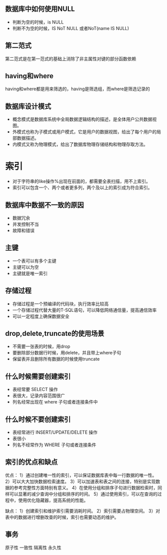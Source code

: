 ##  数据库中如何使用NULL
* 判断为空的时候，is NULL
* 判断不为空的时候，IS NoT NULL 或者NoT(name IS NULL)

## 第二范式
第二范式是在第一范式的基础上消除了非主属性对键的部分函数依赖

## having和where
having和where都是用来筛选的，having是筛选组，而where是筛选记录的

## 数据库设计模式
* 概念模式是数据库系统中全局数据逻辑结构的描述，是全体用户公共数据视图。
* 外模式也称为子模式或用户模式，它是用户的数据视图，给出了每个用户的局部数据描述。
* 内模式又称为物理模式，给出了数据库物理存储结构和物理存取方法。

 # 索引
* 对于字符串的like操作%出现在前面的，都需要全表扫描，用不上索引。
* 索引可以包含一个、两个或者更多列，两个及以上的索引成为符合索引。

## 数据库中数据不一致的原因
* 数据冗余
* 并发控制不当
* 故障和错误

## 主键
* 一个表可以有多个主键
* 主键可以为空
* 主键就是唯一索引

## 存储过程
* 存储过程是一个预编译的代码块，执行效率比较高
* 一个存储过程代替大量的T-SQL语句，可以降低网络通信量，提高通信效率
* 可以一定程度上确保数据安全

## drop,delete,truncate的使用场景
* 不需要一张表的时候，用drop
* 要删除部分数据行时候，用delete，并且带上where子句
* 保留表并且删除所有数据的时候使用truncate

## 什么时候需要创建索引
* 表经常要 SELECT 操作
* 表很大，记录内容范围很广
* 列名经常出现在 where 子句或者连接条件中

## 什么时候不要创建索引
* 表经常进行 INSERT/UPDATE/DELETE 操作
* 表很小
* 列名不经常作为 WHERE 子句或者连接条件

## 索引的优点和缺点

优点：
1）通过创建唯一性的索引，可以保证数据库表中每一行数据的唯一性。
2）可以大大加快数据检索速度。
3）可以加速表和表之间的连接，特别是实现数据的参考完整性方面特别有意义。
4）在使用分组和排序子句进行数据检索时，同样可以显著的减少查询中分组和排序的时间。
5）通过使用索引，可以在查询的过程中，使用优化隐藏器，提高系统的性能。

缺点：
1）创建索引和维护索引需要消耗时间。
2）索引需要占物理空间。
3）对表中的数据进行增删改查的时候，索引也需要动态的维护。

## 事务

原子性 一致性 隔离性 永久性
